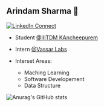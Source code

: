 ## Arindam Sharma 👋

[![LinkedIn Connect](https://img.shields.io/badge/%20-Connect-black?color=14171A&labelColor=212121&logo=linkedin&logoColor=ffffff)](https://www.linkedin.com/in/arindamsharma18/) 

* Student [@IIITDM KAncheepurem](iiitdm.ac.in)
* Intern [@Vassar Labs](vassarlabs.com)

* Interset Areas:
    * Maching Learning
    * Software Developement
    * Data Structure

<!-- [![Arindam's GitHub stats](https://github-readme-stats.vercel.app/api?username=ArindamSharma)](https://github.com/ArindamSharma/github-readme-stats)

[![Readme Card](https://github-readme-stats.vercel.app/api/pin/?username=ArindamSharma&repo=Image-Processing)](https://github.com/ArindamSharma/github-readme-stats) -->


![Anurag's GitHub stats](https://github-readme-stats.vercel.app/api?username=ArindamSharma&show_icons=true&theme=dark)

<!-- [![Top Langs](https://github-readme-stats.vercel.app/api/top-langs/?username=ArindamSharma&layout=compact)](https://github.com/ArindamSharma/github-readme-stats)

[![Top Langs](https://github-readme-stats.vercel.app/api/top-langs/?username=ArindamSharma&langs_count=8)](https://github.com/ArindamSharma/github-readme-stats)
 -->


<!--
**ArindamSharma/ArindamSharma** is a ✨ _special_ ✨ repository because its `README.md` (this file) appears on your GitHub profile.

Here are some ideas to get you started:

- 🔭 I’m currently working on ...
- 🌱 I’m currently learning ...
- 👯 I’m looking to collaborate on ...
- 🤔 I’m looking for help with ...
- 💬 Ask me about ...
- 📫 How to reach me: ...
- 😄 Pronouns: ...
- ⚡ Fun fact: ...
-->
